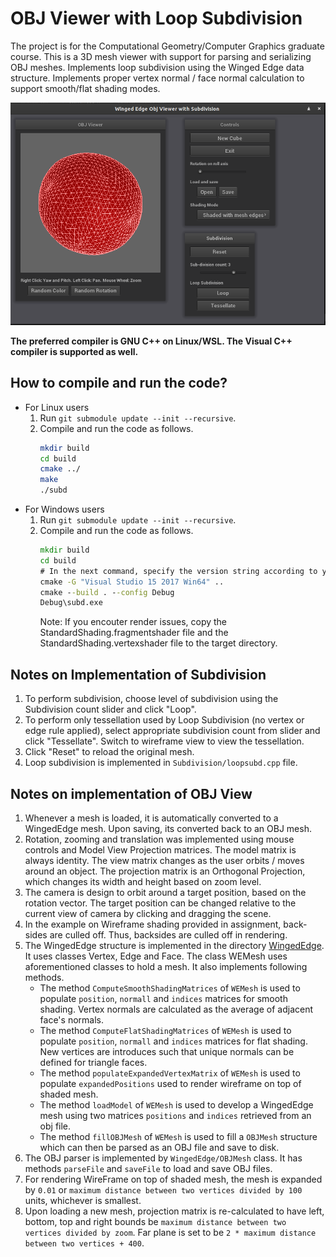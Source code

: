 # OBJ Viewer with Loop Subdivision
The project is for the Computational Geometry/Computer Graphics graduate course. 
This is a 3D mesh viewer with support for parsing and serializing OBJ meshes. 
Implements loop subdivision using the Winged Edge data structure. 
Implements proper vertex normal / face normal calculation to support smooth/flat shading modes.

![preview](doc/preview.png)

**The preferred compiler is GNU C++ on Linux/WSL. The Visual C++ compiler is supported as well.**

## How to compile and run the code?
- For Linux users
    1) Run `git submodule update --init --recursive`.
    2) Compile and run the code as follows.
        ```bash
        mkdir build
        cd build
        cmake ../
        make
        ./subd
        ```
- For Windows users       
    1) Run `git submodule update --init --recursive`.
    2) Compile and run the code as follows.
        ```cmd
        mkdir build
        cd build
        # In the next command, specify the version string according to your visual studio version. Win64 is necessary for nanogui.
        cmake -G "Visual Studio 15 2017 Win64" .. 
        cmake --build . --config Debug
        Debug\subd.exe
        ```
        Note: If you encouter render issues, copy the StandardShading.fragmentshader file and the StandardShading.vertexshader file to the target directory.

	
## Notes on Implementation of Subdivision
 1) To perform subdivision, choose level of subdivision using the Subdivision count slider and click "Loop".
 2) To perform only tessellation used by Loop Subdivision (no vertex or edge rule applied), select appropriate subdivision count from slider and click "Tessellate". Switch to wireframe view to view the tessellation. 
 3) Click "Reset" to reload the original mesh.
 4) Loop subdivision is implemented in `Subdivision/loopsubd.cpp` file. 
 
## Notes on implementation of OBJ View
 1) Whenever a mesh is loaded, it is automatically converted to a WingedEdge mesh. Upon saving, its converted back to an OBJ mesh.
 2) Rotation, zooming and translation was implemented using mouse controls and Model View Projection matrices.
 The model matrix is always identity. The view matrix changes as the user orbits / moves around an object. The projection matrix is an Orthogonal Projection, which changes its width and height based on zoom level.
 3) The camera is design to orbit around a target position, based on the rotation vector. The target position can be changed relative to the current view of camera by clicking and dragging the scene.
 4) In the example on Wireframe shading provided in assignment, back-sides are culled off. Thus, backsides are culled off in rendering.
 5) The WingedEdge structure is implemented in the directory [WingedEdge](include/WingedEdge). It uses classes Vertex, Edge and Face. The class WEMesh uses aforementioned classes to hold a mesh. It also implements following methods.
    - The method `ComputeSmoothShadingMatrices` of `WEMesh` is used to populate `position`, `normall` and `indices` matrices for smooth shading. Vertex normals are calculated as the average of adjacent face's normals.
    - The method `ComputeFlatShadingMatrices` of `WEMesh` is used to populate `position`, `normall` and `indices` matrices for flat shading. New vertices are introduces such that unique normals can be defined for triangle faces.
    - The method `populateExpandedVertexMatrix` of `WEMesh` is used to populate `expandedPositions` used to render wireframe on top of shaded mesh.
    - The method `loadModel` of `WEMesh` is used to develop a WingedEdge mesh using two matrices `positions` and `indices` retrieved from an obj file.
    - The method `fillOBJMesh` of `WEMesh` is used to fill a `OBJMesh` structure which can then be parsed as an OBJ file and save to disk.
 6) The OBJ parser is implemented by `WingedEdge/OBJMesh` class. It has methods `parseFile` and `saveFile` to load and save OBJ files.
 7) For rendering WireFrame on top of shaded mesh, the mesh is expanded by `0.01` or `maximum distance between two vertices divided by 100` units, whichever is smallest.
 8) Upon loading a new mesh, projection matrix is re-calculated to have left, bottom, top and right bounds be `maximum distance between two vertices divided by zoom`. Far plane is set to be `2 * maximum distance between two vertices + 400`.
